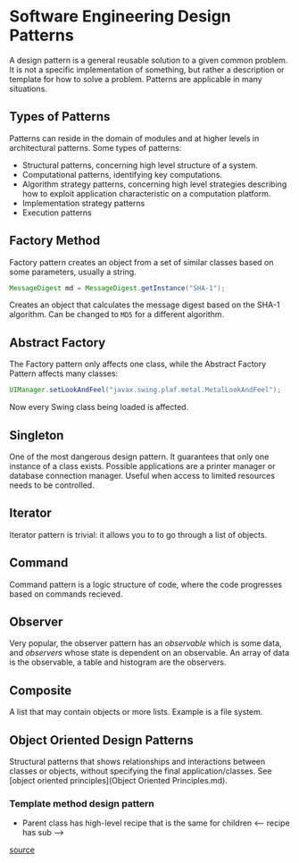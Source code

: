 # Software Engineering Design Patterns
A design pattern is a general reusable solution to a given common problem. It is not a specific implementation of something, but rather a description or template for how to solve a problem. Patterns are applicable in many situations.

## Types of Patterns
Patterns can reside in the domain of modules and at higher levels in architectural patterns. Some types of patterns:
- Structural patterns, concerning high level structure of a system.
- Computational patterns, identifying key computations.
- Algorithm strategy patterns, concerning high level strategies describing how to exploit application characteristic on a computation platform.
- Implementation strategy patterns
- Execution patterns 

## Factory Method
Factory pattern creates an object from a set of similar classes based on some parameters, usually a string. 
```java 
MessageDigest md = MessageDigest.getInstance("SHA-1");
```
Creates an object that calculates the message digest based on the SHA-1 algorithm. Can be changed to `MD5` for a different algorithm.

## Abstract Factory
The Factory pattern only affects one class, while the Abstract Factory Pattern affects many classes:
```java
UIManager.setLookAndFeel("javax.swing.plaf.metal.MetalLookAndFeel");
```
Now every Swing class being loaded is affected.

## Singleton
One of the most dangerous design pattern. It guarantees that only one instance of a class exists. Possible applications are a printer manager or database connection manager. Useful when access to limited resources needs to be controlled.

## Iterator
Iterator pattern is trivial: it allows you to to go through a list of objects.

## Command 
Command pattern is a logic structure of code, where the code progresses based on commands recieved.

## Observer
Very popular, the observer pattern has an *observable* which is some data, and *observers* whose state is dependent on an observable. An array of data is the observable, a table and histogram are the observers.

## Composite
A list that may contain objects or more lists. Example is a file system.

## Object Oriented Design Patterns
Structural patterns that shows relationships and interactions between classes or objects, without specifying the final application/classes. See [object oriented principles](Object Oriented Principles.md).

### Template method design pattern
- Parent class has high-level recipe that is the same for children
<-- recipe has sub -->

[source](https://en.wikibooks.org/wiki/Introduction_to_Software_Engineering/Architecture/Design_Patterns)
